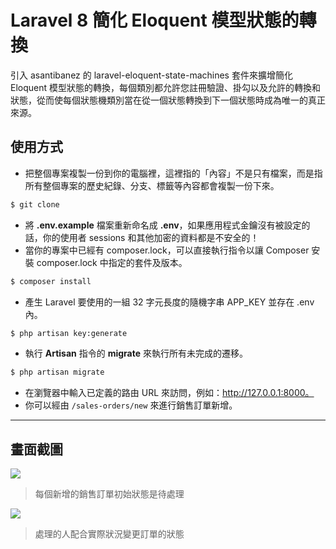 # Laravel 8 簡化 Eloquent 模型狀態的轉換

引入 asantibanez 的 laravel-eloquent-state-machines 套件來擴增簡化 Eloquent 模型狀態的轉換，每個類別都允許您註冊驗證、掛勾以及允許的轉換和狀態，從而使每個狀態機類別當在從一個狀態轉換到下一個狀態時成為唯一的真正來源。

## 使用方式
- 把整個專案複製一份到你的電腦裡，這裡指的「內容」不是只有檔案，而是指所有整個專案的歷史紀錄、分支、標籤等內容都會複製一份下來。
```sh
$ git clone
```
- 將 __.env.example__ 檔案重新命名成 __.env__，如果應用程式金鑰沒有被設定的話，你的使用者 sessions 和其他加密的資料都是不安全的！
- 當你的專案中已經有 composer.lock，可以直接執行指令以讓 Composer 安裝 composer.lock 中指定的套件及版本。
```sh
$ composer install
```
- 產生 Laravel 要使用的一組 32 字元長度的隨機字串 APP_KEY 並存在 .env 內。
```sh
$ php artisan key:generate
```
- 執行 __Artisan__ 指令的 __migrate__ 來執行所有未完成的遷移。
```sh
$ php artisan migrate
```
- 在瀏覽器中輸入已定義的路由 URL 來訪問，例如：http://127.0.0.1:8000。
- 你可以經由 `/sales-orders/new` 來進行銷售訂單新增。

----

## 畫面截圖
![](https://i.imgur.com/yVzLIFs.png)
> 每個新增的銷售訂單初始狀態是待處理

![](https://i.imgur.com/2mz1hui.png)
> 處理的人配合實際狀況變更訂單的狀態
